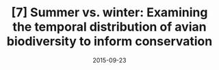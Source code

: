 ---
title: "[7] Summer vs. winter: Examining the temporal distribution of avian biodiversity to inform conservation"
collection: publications
date: 2015-09-23
venue: 'Condor'
link: 'https://doi.org/10.1650/CONDOR-15-41.1'
paperurl: '/files/Dybala et al. 2015 - Summer vs. winter.pdf'
openaccess: true
citation: "Dybala KE, Truan ML, Engilis A (2015) Summer vs. winter: Examining the temporal distribution of avian biodiversity to inform conservation. <i>Condor</i> 117:560-576. DOI: 10.1650/CONDOR-15-41.1"
---